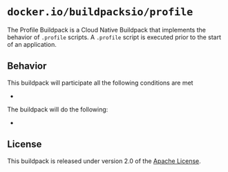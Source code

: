 # `docker.io/buildpacksio/profile`

The Profile Buildpack is a Cloud Native Buildpack that implements the behavior of `.profile` scripts. A `.profile` script is executed prior to the start of an application.

## Behavior

This buildpack will participate all the following conditions are met

*

The buildpack will do the following:

*

## License

This buildpack is released under version 2.0 of the [Apache License][a].

[a]: http://www.apache.org/licenses/LICENSE-2.0
